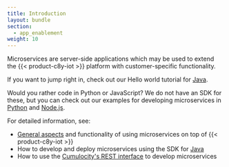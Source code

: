 ```yaml
---
title: Introduction
layout: bundle
section:
  - app_enablement
weight: 10
---
```


Microservices are server-side applications which may be used to extend the {{< product-c8y-iot >}} platform with customer-specific functionality.

If you want to jump right in, check out our Hello world tutorial for [Java](/microservice-sdk/java#java-microservice).

Would you rather code in Python or JavaScript?
We do not have an SDK for these, but you can check out our examples for developing microservices in [Python](/microservice-sdk/http/#python-microservice) and [Node.js](/microservice-sdk/http/#node-js-microservice).

For detailed information, see:

* [General aspects](/microservice-sdk/general-aspects) and functionality of using microservices on top of {{< product-c8y-iot >}}
* How to develop and deploy microservices using the SDK for [Java](/microservice-sdk/java)
* How to use the [Cumulocity's REST interface](/microservice-sdk/rest) to develop microservices
